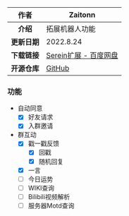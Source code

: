 
|     作者     | Zaitonn                                                                                                                     |
| :----------: | --------------------------------------------------------------------------------------------------------------------------- |
|   **介绍**   | 拓展机器人功能                                                                                                              |
| **更新日期** | 2022.8.24                                                                                                                   |
| **下载链接** | [Serein扩展 - 百度网盘](https://pan.baidu.com/s/1aDcF4ofPpjUIU3jbCMgL5Q?pwd=1234)                                           |
| **开源仓库** | [GitHub](https://github.com/Zaitonn/Serein/blob/plugins/%E6%9C%BA%E5%99%A8%E4%BA%BA%E5%8A%9F%E8%83%BD%E6%89%A9%E5%B1%95.js) |

### 功能

- 自动同意
  - [x] 好友请求
  - [x] 入群邀请
- 群互动
  - [x] 戳一戳反馈
    - [x] 回戳
    - [x] 随机回复
  - [x] 一言
  - [ ] 今日运势
  - [ ] WIKI查询
  - [ ] Bilibili视频解析
  - [ ] 服务器Motd查询
